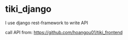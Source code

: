 # tiki_django
I use django rest-framework to write API 

call API from: https://github.com/hoangou01/tiki_frontend
